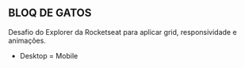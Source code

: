 ## BLOQ DE GATOS ##

Desafio do Explorer da Rocketseat para aplicar grid, responsividade e animações.

- Desktop
= Mobile